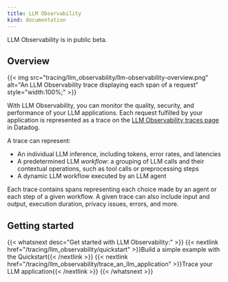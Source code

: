 ```yaml
---
title: LLM Observability
kind: documentation
---
```


<div class="alert alert-info">LLM Observability is in public beta.</a></div>


## Overview

{{< img src="tracing/llm_observability/llm-observability-overview.png" alt="An LLM Observability trace displaying each span of a request" style="width:100%;" >}}

With LLM Observability, you can monitor the quality, security, and performance of your LLM applications. Each request fulfilled by your application is represented as a trace on the [LLM Observability traces page][2] in Datadog.

A trace can represent:
- An individual LLM inference, including tokens, error rates, and latencies
- A predetermined LLM *workflow*: a grouping of LLM calls and their contextual operations, such as tool calls or preprocessing steps
- A dynamic LLM workflow executed by an LLM agent

Each trace contains spans representing each choice made by an agent or each step of a given workflow. A given trace can also include input and output, execution duration, privacy issues, errors, and more.

## Getting started

{{< whatsnext desc="Get started with LLM Observability:" >}}
   {{< nextlink href="/tracing/llm_observability/quickstart" >}}Build a simple example with the Quickstart{{< /nextlink >}}
   {{< nextlink href="/tracing/llm_observability/trace_an_llm_application" >}}Trace your LLM application{{< /nextlink >}}
{{< /whatsnext >}}

[1]: /tracing/llm_observability/spans/
[2]: https://app.datadoghq.com/llm/traces